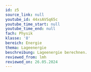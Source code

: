 ```yaml
---
id: z5
source_link: null
youtube_id: 44xsAVSq65c
youtube_time_start: null
youtube_time_end: null
fach: Physik
klasse: '8'
bereich: Energie
thema: Lageenergie
beschreibung: Lageenergie berechnen.
reviewed_from: lmh
reviewed_on: 26.05.2024
---
```


